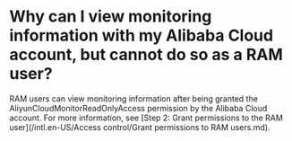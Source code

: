 # Why can I view monitoring information with my Alibaba Cloud account, but cannot do so as a RAM user?

RAM users can view monitoring information after being granted the AliyunCloudMonitorReadOnlyAccess permission by the Alibaba Cloud account. For more information, see [Step 2: Grant permissions to the RAM user](/intl.en-US/Access control/Grant permissions to RAM users.md).

